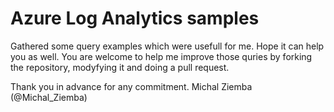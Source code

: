# Azure Log Analytics samples
Gathered some query examples which were usefull for me. Hope it can help you as well.
You are welcome to help me improve those quries by forking the repository, modyfying it and doing a pull request. 

Thank you in advance for any commitment. 
Michal Ziemba (@Michal_Ziemba)
